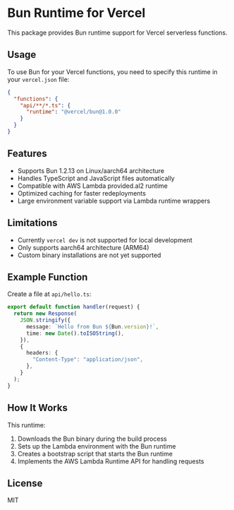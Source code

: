 # Bun Runtime for Vercel

This package provides Bun runtime support for Vercel serverless functions.

## Usage

To use Bun for your Vercel functions, you need to specify this runtime in your `vercel.json` file:

```json
{
  "functions": {
    "api/**/*.ts": {
      "runtime": "@vercel/bun@1.0.0"
    }
  }
}
```

## Features

- Supports Bun 1.2.13 on Linux/aarch64 architecture
- Handles TypeScript and JavaScript files automatically
- Compatible with AWS Lambda provided.al2 runtime
- Optimized caching for faster redeployments
- Large environment variable support via Lambda runtime wrappers

## Limitations

- Currently `vercel dev` is not supported for local development
- Only supports aarch64 architecture (ARM64)
- Custom binary installations are not yet supported

## Example Function

Create a file at `api/hello.ts`:

```typescript
export default function handler(request) {
  return new Response(
    JSON.stringify({
      message: `Hello from Bun ${Bun.version}!`,
      time: new Date().toISOString(),
    }),
    {
      headers: {
        "Content-Type": "application/json",
      },
    }
  );
}
```

## How It Works

This runtime:

1. Downloads the Bun binary during the build process
2. Sets up the Lambda environment with the Bun runtime
3. Creates a bootstrap script that starts the Bun runtime
4. Implements the AWS Lambda Runtime API for handling requests

## License

MIT
